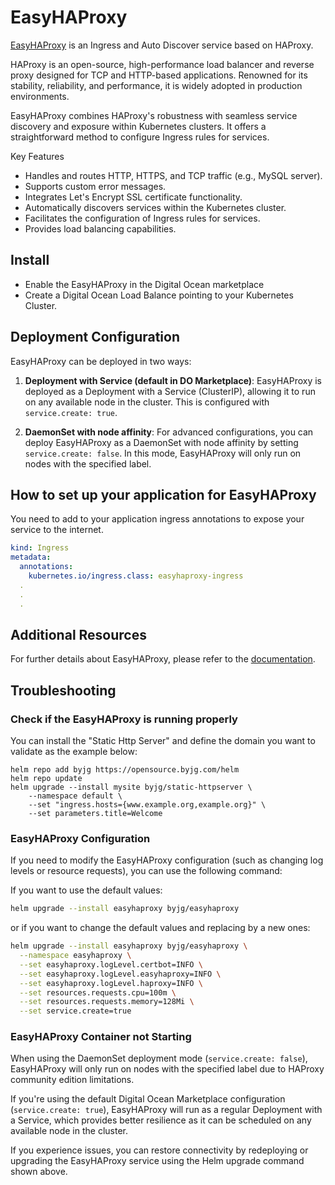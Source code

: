 # EasyHAProxy

[EasyHAProxy](https://easyhaproxy.com/) is an Ingress and Auto Discover service based on HAProxy.

HAProxy is an open-source, high-performance load balancer and reverse proxy designed for TCP and HTTP-based applications. Renowned for its stability, reliability, and performance, it is widely adopted in production environments.

EasyHAProxy combines HAProxy's robustness with seamless service discovery and exposure within Kubernetes clusters. It offers a straightforward method to configure Ingress rules for services.

Key Features

- Handles and routes HTTP, HTTPS, and TCP traffic (e.g., MySQL server).
- Supports custom error messages.
- Integrates Let's Encrypt SSL certificate functionality.
- Automatically discovers services within the Kubernetes cluster.
- Facilitates the configuration of Ingress rules for services.
- Provides load balancing capabilities.

## Install

- Enable the EasyHAProxy in the Digital Ocean marketplace
- Create a Digital Ocean Load Balance pointing to your Kubernetes Cluster. 

## Deployment Configuration

EasyHAProxy can be deployed in two ways:

1. **Deployment with Service (default in DO Marketplace)**: EasyHAProxy is deployed as a Deployment with a Service (ClusterIP), allowing it to run on any available node in the cluster. This is configured with `service.create: true`.

2. **DaemonSet with node affinity**: For advanced configurations, you can deploy EasyHAProxy as a DaemonSet with node affinity by setting `service.create: false`. In this mode, EasyHAProxy will only run on nodes with the specified label.

## How to set up your application for EasyHAProxy

You need to add to your application ingress annotations to expose your service to the internet.

```yaml
kind: Ingress
metadata:
  annotations:
    kubernetes.io/ingress.class: easyhaproxy-ingress
  .
  .
  .
```

## Additional Resources

For further details about EasyHAProxy, please refer to the [documentation](https://easyhaproxy.com/).

## Troubleshooting

### Check if the EasyHAProxy is running properly

You can install the "Static Http Server" and define the domain you want to validate as the example below:

```shell
helm repo add byjg https://opensource.byjg.com/helm
helm repo update
helm upgrade --install mysite byjg/static-httpserver \
    --namespace default \
    --set "ingress.hosts={www.example.org,example.org}" \
    --set parameters.title=Welcome
```

### EasyHAProxy Configuration

If you need to modify the EasyHAProxy configuration (such as changing log levels or resource requests), you can use the following command:

If you want to use the default values:

```bash
helm upgrade --install easyhaproxy byjg/easyhaproxy
```

or if you want to change the default values and replacing by a new ones:

```bash
helm upgrade --install easyhaproxy byjg/easyhaproxy \
  --namespace easyhaproxy \
  --set easyhaproxy.logLevel.certbot=INFO \
  --set easyhaproxy.logLevel.easyhaproxy=INFO \
  --set easyhaproxy.logLevel.haproxy=INFO \
  --set resources.requests.cpu=100m \
  --set resources.requests.memory=128Mi \
  --set service.create=true
```

### EasyHAProxy Container not Starting

When using the DaemonSet deployment mode (`service.create: false`), EasyHAProxy will only run on nodes with the specified label due to HAProxy community edition limitations. 

If you're using the default Digital Ocean Marketplace configuration (`service.create: true`), EasyHAProxy will run as a regular Deployment with a Service, which provides better resilience as it can be scheduled on any available node in the cluster.

If you experience issues, you can restore connectivity by redeploying or upgrading the EasyHAProxy service using the Helm upgrade command shown above. 